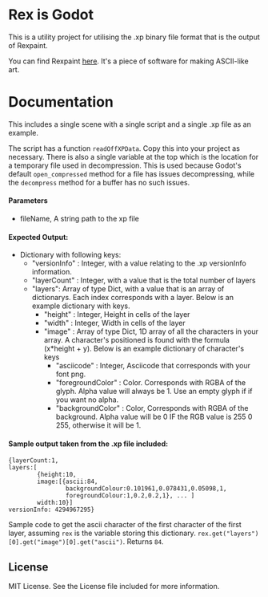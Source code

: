 # Rex is Godot
This is a utility project for utilising the .xp binary file format that is the output of Rexpaint.

You can find Rexpaint [here](https://www.gridsagegames.com/rexpaint/). It's a piece of software for making ASCII-like art.

# Documentation

This includes a single scene with a single script and a single .xp file as an example.

The script has a function `readOffXPData`. Copy this into your project as necessary. There is also a single variable at the top which is the location for a temporary file used in decompression. This is used because Godot's default `open_compressed` method for a file has issues decompressing, while the `decompress` method for a buffer has no such issues.

#### Parameters
- fileName, A string path to the xp file

#### Expected Output:
- Dictionary with following keys:
    - "versionInfo" : Integer, with a value relating to the .xp versionInfo information.
    - "layerCount" : Integer, with a value that is the total number of layers
    - "layers": Array of type Dict, with a value that is an array of dictionarys. Each index corresponds with a layer. Below is an example dictionary with keys.
        - "height" : Integer,  Height in cells of the layer
        - "width" : Integer, Width in cells of the layer
        - "image" : Array of type Dict, 1D array of all the characters in your array. A character's positioned is found with the formula (x*height + y). Below is an example dictionary of character's keys
            - "asciicode" : Integer, Asciicode that corresponds with your font png.
            - "foregroundColor" : Color. Corresponds with RGBA of the glyph. Alpha value will always be 1. Use an empty glyph if if you want no alpha.
            - "backgroundColor" : Color, Corresponds with RGBA of the background. Alpha value will be 0 IF the RGB value is 255 0 255, otherwise it will be 1.

#### Sample output taken from the .xp file included:
```
{layerCount:1,
layers:[
        {height:10,
        image:[{ascii:84,
                backgroundColour:0.101961,0.078431,0.05098,1,
                foregroundColour:1,0.2,0.2,1}, ... ]
        width:10}]
versionInfo: 4294967295}
```

Sample code to get the ascii character of the first character of the first layer, assuming `rex` is the variable storing this dictionary. `rex.get("layers")[0].get("image")[0].get("ascii")`. Returns `84`.

## License
MIT License. See the License file included for more information.
